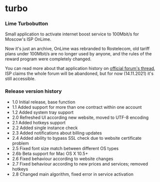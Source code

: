 # turbo
### Lime Turbobutton

Small application to activate internet boost service to 100Mbit/s for Moscow's ISP OnLime.

Now it's just an archive, OnLime was rebranded to Rostelecom, old tariff plans under 100Mbit/s are no longer used by anyone, and the rules of the reward program were completely changed.

You can read more about that application history on [official forum's thread](https://forum.onlime.ru/index.php?/topic/12307-турбокнока-приложение-для-windowslinux/), ISP claims the whole forum will be abandoned, but for now (14.11.2021) it's still accessible.

### Release version history

- 1.0 Initial release, base function
- 1.1 Added support for more than one contract within one account
- 1.2 Added system tray support
- 2.0 Refreshed UI according new website, moved to UTF-8 encoding
- 2.1 Added hotkeys support
- 2.2 Added single instance check
- 2.3 Added notifications about billing updates
- 2.4 Added ability to bypass SSL check due to website certificate problem
- 2.5 Fixed font size match between different OS types
- 2.6b Beta support for Mac OS X 10.5+
- 2.6 Fixed behaviour according to website changes
- 2.7 Fixed behaviour according to new prices and services; removed hotkeys
- 2.8 Changed main algorithm, fixed error in service activation
